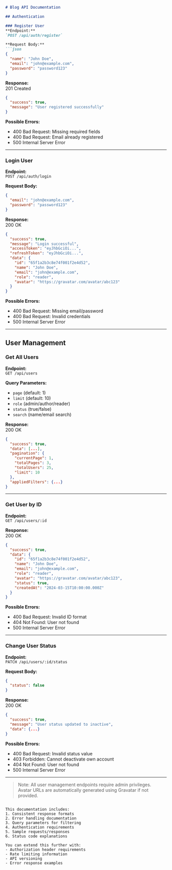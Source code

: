 
```markdown
# Blog API Documentation

## Authentication

### Register User
**Endpoint:**  
`POST /api/auth/register`

**Request Body:**
```json
{
  "name": "John Doe",
  "email": "john@example.com",
  "password": "password123"
}
```

**Response:**  
201 Created
```json
{
  "success": true,
  "message": "User registered successfully"
}
```

**Possible Errors:**  
- 400 Bad Request: Missing required fields  
- 400 Bad Request: Email already registered  
- 500 Internal Server Error  

---

### Login User
**Endpoint:**  
`POST /api/auth/login`

**Request Body:**
```json
{
  "email": "john@example.com",
  "password": "password123"
}
```

**Response:**  
200 OK
```json
{
  "success": true,
  "message": "Login successful",
  "accessToken": "eyJhbGciOi...",
  "refreshToken": "eyJhbGciOi...",
  "data": {
    "id": "65f1a2b3c8e74f001f2e4d52",
    "name": "John Doe",
    "email": "john@example.com",
    "role": "reader",
    "avatar": "https://gravatar.com/avatar/abc123"
  }
}
```

**Possible Errors:**  
- 400 Bad Request: Missing email/password  
- 400 Bad Request: Invalid credentials  
- 500 Internal Server Error  

---

## User Management

### Get All Users
**Endpoint:**  
`GET /api/users`

**Query Parameters:**
- `page` (default: 1)
- `limit` (default: 10)
- `role` (admin/author/reader)
- `status` (true/false)
- `search` (name/email search)

**Response:**  
200 OK
```json
{
  "success": true,
  "data": [...],
  "pagination": {
    "currentPage": 1,
    "totalPages": 3,
    "totalUsers": 25,
    "limit": 10
  },
  "appliedFilters": {...}
}
```

---

### Get User by ID
**Endpoint:**  
`GET /api/users/:id`

**Response:**  
200 OK
```json
{
  "success": true,
  "data": {
    "id": "65f1a2b3c8e74f001f2e4d52",
    "name": "John Doe",
    "email": "john@example.com",
    "role": "reader",
    "avatar": "https://gravatar.com/avatar/abc123",
    "status": true,
    "createdAt": "2024-03-15T10:00:00.000Z"
  }
}
```

**Possible Errors:**  
- 400 Bad Request: Invalid ID format  
- 404 Not Found: User not found  
- 500 Internal Server Error  

---

### Change User Status
**Endpoint:**  
`PATCH /api/users/:id/status`

**Request Body:**
```json
{
  "status": false
}
```

**Response:**  
200 OK
```json
{
  "success": true,
  "message": "User status updated to inactive",
  "data": {...}
}
```

**Possible Errors:**  
- 400 Bad Request: Invalid status value  
- 403 Forbidden: Cannot deactivate own account  
- 404 Not Found: User not found  
- 500 Internal Server Error  

---

> Note: All user management endpoints require admin privileges.  
> Avatar URLs are automatically generated using Gravatar if not provided.
```

This documentation includes:
1. Consistent response formats
2. Error handling documentation
3. Query parameters for filtering
4. Authentication requirements
5. Sample requests/responses
6. Status code explanations

You can extend this further with:
- Authorization header requirements
- Rate limiting information
- API versioning
- Error response examples